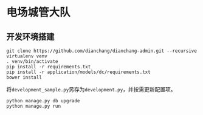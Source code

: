 电场城管大队
=======

## 开发环境搭建

```
git clone https://github.com/dianchang/dianchang-admin.git --recursive
virtualenv venv
. venv/bin/activate
pip install -r requirements.txt
pip install -r application/models/dc/requirements.txt
bower install
```

将`development_sample.py`另存为`development.py`，并按需更新配置项。

```
python manage.py db upgrade
python manage.py run
```
